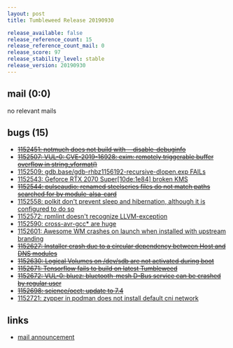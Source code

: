 ```yaml
---
layout: post
title: Tumbleweed Release 20190930

release_available: false
release_reference_count: 15
release_reference_count_mail: 0
release_score: 97
release_stability_level: stable
release_version: 20190930
---
```


## mail (0:0)

no relevant mails

## bugs (15)

<!--more-->

- ~~[1152451: notmuch does not build with --disable-debuginfo](https://bugzilla.opensuse.org/show_bug.cgi?id=1152451)~~
- ~~[1152507: VUL-0: CVE-2019-16928: exim: remotely triggerable buffer overflow in string_vformat()](https://bugzilla.opensuse.org/show_bug.cgi?id=1152507)~~
- [1152509: gdb.base/gdb-rhbz1156192-recursive-dlopen.exp FAILs](https://bugzilla.opensuse.org/show_bug.cgi?id=1152509)
- [1152543: Geforce RTX 2070 Super\[10de:1e84\] broken KMS](https://bugzilla.opensuse.org/show_bug.cgi?id=1152543)
- ~~[1152544: pulseaudio: renamed steelseries files do not match paths searched for by module-alsa-card](https://bugzilla.opensuse.org/show_bug.cgi?id=1152544)~~
- [1152558: polkit don't prevent sleep and hibernation, although it is configured to do so](https://bugzilla.opensuse.org/show_bug.cgi?id=1152558)
- [1152572: rpmlint doesn't recognize LLVM-exception](https://bugzilla.opensuse.org/show_bug.cgi?id=1152572)
- [1152590: cross-avr-gcc* are huge](https://bugzilla.opensuse.org/show_bug.cgi?id=1152590)
- [1152601: Awesome WM crashes on launch when installed with upstream branding](https://bugzilla.opensuse.org/show_bug.cgi?id=1152601)
- ~~[1152627: Installer crash due to a circular dependency between Host and DNS modules](https://bugzilla.opensuse.org/show_bug.cgi?id=1152627)~~
- ~~[1152630: Logical Volumes on /dev/sdb are not activated during boot](https://bugzilla.opensuse.org/show_bug.cgi?id=1152630)~~
- ~~[1152671: Tensorflow fails to build on latest Tumbleweed](https://bugzilla.opensuse.org/show_bug.cgi?id=1152671)~~
- ~~[1152672: VUL-0: bluez: bluetooth-mesh D-Bus service can be crashed by regular user](https://bugzilla.opensuse.org/show_bug.cgi?id=1152672)~~
- ~~[1152698: science/occt: update to 7.4](https://bugzilla.opensuse.org/show_bug.cgi?id=1152698)~~
- [1152721: zypper in podman does not install default cni network](https://bugzilla.opensuse.org/show_bug.cgi?id=1152721)



## links

- [mail announcement](https://lists.opensuse.org/opensuse-factory/2019-10/msg00014.html)
